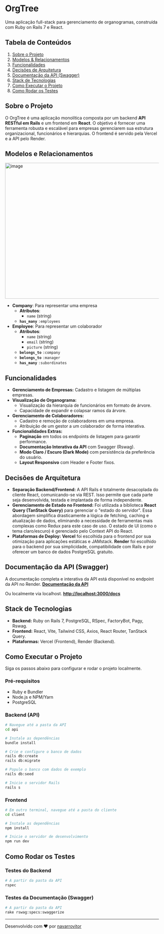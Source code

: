 # OrgTree

Uma aplicação full-stack para gerenciamento de organogramas, construída com Ruby on Rails 7 e React.

## Tabela de Conteúdos
1. [Sobre o Projeto](#sobre-o-projeto)
2. [Modelos & Relacionamentos](#modelos--relacionamentos)
3. [Funcionalidades](#funcionalidades)
4. [Decisões de Arquitetura](#decisões-de-arquitetura)
5. [Documentação da API (Swagger)](#documentação-da-api-swagger)
6. [Stack de Tecnologias](#stack-de-tecnologias)
7. [Como Executar o Projeto](#como-executar-o-projeto)
8. [Como Rodar os Testes](#como-rodar-os-testes)

## Sobre o Projeto
O OrgTree é uma aplicação monolítica composta por um backend **API RESTful em Rails** e um frontend em **React**. O objetivo é fornecer uma ferramenta robusta e escalável para empresas gerenciarem sua estrutura organizacional, funcionários e hierarquias. O frontend é servido pela Vercel e a API pelo Render.

## Modelos e Relacionamentos
<img width="872" height="445" alt="image" src="https://github.com/user-attachments/assets/332e2e86-4bff-44d7-8c23-ed7484c581f5" />

- **Company**: Para representar uma empresa
    - **Atributos**:
        - `name` (string)
    - **`has_many`** `:employees`
- **Employee**: Para representar um colaborador
    - **Atributos**:
        - `name` (string)
        - `email` (string)
        - `picture` (string)
    - **`belongs_to`** `:company`
    - **`belongs_to`** `:manager`
    - **`has_many`** `:subordinates`

## Funcionalidades
- **Gerenciamento de Empresas:** Cadastro e listagem de múltiplas empresas.
- **Visualização de Organograma:**
  -   Visualização da hierarquia de funcionários em formato de árvore.
  -   Capacidade de expandir e colapsar ramos da árvore.
- **Gerenciamento de Colaboradores:**
  -   Cadastro e remoção de colaboradores em uma empresa.
  -   Atribuição de um gestor a um colaborador de forma interativa.
- **Funcionalidades Extras:**
  -   **Paginação** em todos os endpoints de listagem para garantir performance.
  -   **Documentação Interativa da API** com Swagger (Rswag).
  -   **Modo Claro / Escuro (Dark Mode)** com persistência da preferência do usuário.
  -   **Layout Responsivo** com Header e Footer fixos.

## Decisões de Arquitetura
- **Separação Backend/Frontend:** A API Rails é totalmente desacoplada do cliente React, comunicando-se via REST. Isso permite que cada parte seja desenvolvida, testada e implantada de forma independente.
- **Gerenciamento de Estado no Frontend:** Foi utilizada a biblioteca **React Query (TanStack Query)** para gerenciar o "estado do servidor". Essa abordagem simplifica drasticamente a lógica de fetching, caching e atualização de dados, eliminando a necessidade de ferramentas mais complexas como Redux para este caso de uso. O estado de UI (como o tema claro/escuro) é gerenciado pelo Context API do React.
- **Plataformas de Deploy:** **Vercel** foi escolhida para o frontend por sua otimização para aplicações estáticas e JAMstack. **Render** foi escolhido para o backend por sua simplicidade, compatibilidade com Rails e por oferecer um banco de dados PostgreSQL gratuito.

## Documentação da API (Swagger)
A documentação completa e interativa da API está disponível no endpoint da API no Render.
**[Documentação da API](https://orgtree-api.onrender.com/docs)**

Ou localmente via localhost.
**[http://localhost:3000/docs](http://localhost:3000/docs)**

## Stack de Tecnologias
- **Backend:** Ruby on Rails 7, PostgreSQL, RSpec, FactoryBot, Pagy, Rswag.
- **Frontend:** React, Vite, Tailwind CSS, Axios, React Router, TanStack Query.
- **Plataformas:** Vercel (Frontend), Render (Backend).

## Como Executar o Projeto
Siga os passos abaixo para configurar e rodar o projeto localmente.

### Pré-requisitos
- Ruby e Bundler
- Node.js e NPM/Yarn
- PostgreSQL

### Backend (API)
```bash
# Navegue até a pasta da API
cd api

# Instale as dependências
bundle install

# Crie e configure o banco de dados
rails db:create
rails db:migrate

# Popule o banco com dados de exemplo
rails db:seed

# Inicie o servidor Rails
rails s
```

### Frontend
```bash
# Em outro terminal, navegue até a pasta do cliente
cd client

# Instale as dependências
npm install

# Inicie o servidor de desenvolvimento
npm run dev
```

## Como Rodar os Testes
### Testes do Backend
```bash
# A partir da pasta da API
rspec
```

### Testes da Documentação (Swagger)
```bash
# A partir da pasta da API
rake rswag:specs:swaggerize
```

---
Desenvolvido com ❤️ por [navarrovitor](https://github.com/navarrovitor)